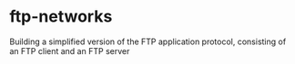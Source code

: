 # ftp-networks
Building a simplified version of the FTP application protocol, consisting of an FTP client and an FTP server
